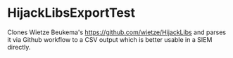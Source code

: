 # HijackLibsExportTest

Clones Wietze Beukema's https://github.com/wietze/HijackLibs and parses it via Github workflow to a CSV output which is better usable in a SIEM directly.
